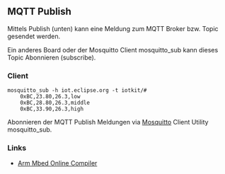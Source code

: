 ## MQTT Publish

Mittels Publish (unten) kann eine Meldung zum MQTT Broker bzw. Topic gesendet werden.

Ein anderes Board oder der Mosquitto Client mosquitto_sub kann dieses Topic Abonnieren (subscribe).

### Client

	mosquitto_sub -h iot.eclipse.org -t iotkit/#
		0xBC,23.80,26.3,low
		0xBC,28.80,26.3,middle
		0xBC,33.90,26.3,high
	
Abonnieren der MQTT Publish Meldungen via [Mosquitto](https://projects.eclipse.org/projects/technology.mosquitto) Client Utility mosquitto_sub.

### Links

*  [Arm Mbed Online Compiler](https://os.mbed.com/teams/Disco-L475VG-IOT/code/Disco_MQTTPublish/)
